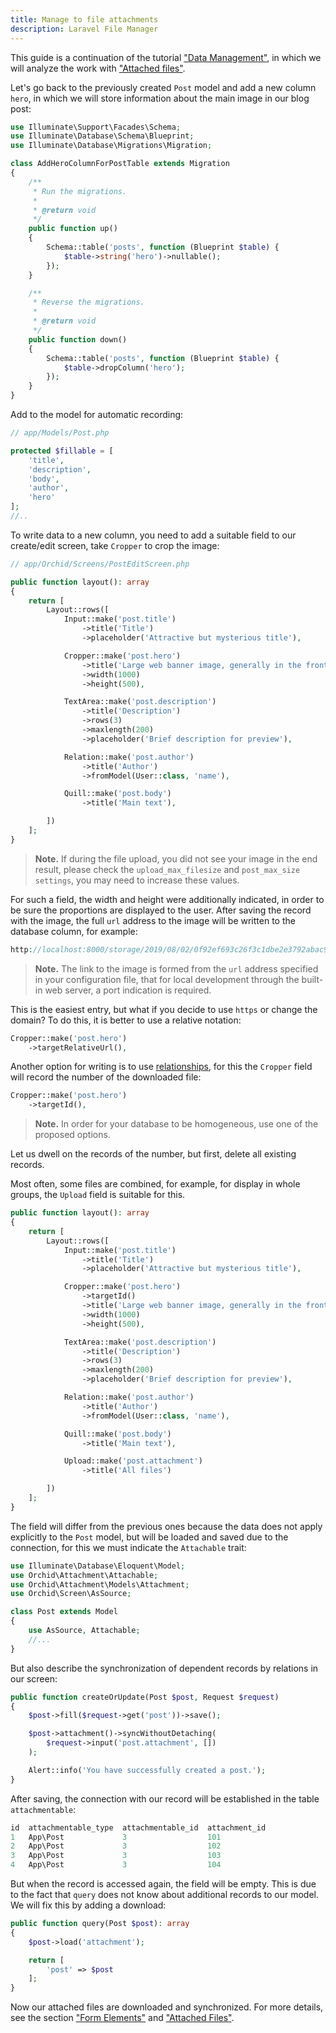 ```yaml
---
title: Manage to file attachments
description: Laravel File Manager
---
```


This guide is a continuation of the tutorial ["Data Management"](/en/docs/quickstart-crud),
in which we will analyze the work with ["Attached files"](/en/docs/attachments).

Let's go back to the previously created `Post` model and add a new column `hero`,
in which we will store information about the main image in our blog post:

```php
use Illuminate\Support\Facades\Schema;
use Illuminate\Database\Schema\Blueprint;
use Illuminate\Database\Migrations\Migration;

class AddHeroColumnForPostTable extends Migration
{
    /**
     * Run the migrations.
     *
     * @return void
     */
    public function up()
    {
        Schema::table('posts', function (Blueprint $table) {
            $table->string('hero')->nullable();
        });
    }

    /**
     * Reverse the migrations.
     *
     * @return void
     */
    public function down()
    {
        Schema::table('posts', function (Blueprint $table) {
            $table->dropColumn('hero');
        });
    }
}
```

Add to the model for automatic recording:

```php
// app/Models/Post.php

protected $fillable = [
    'title',
    'description',
    'body',
    'author',
    'hero'
];
//..
```


To write data to a new column, you need to add a suitable field to our create/edit screen,
take `Cropper` to crop the image:

```php
// app/Orchid/Screens/PostEditScreen.php

public function layout(): array
{
    return [
        Layout::rows([
            Input::make('post.title')
                ->title('Title')
                ->placeholder('Attractive but mysterious title'),

            Cropper::make('post.hero')
                ->title('Large web banner image, generally in the front and center')
                ->width(1000)
                ->height(500),

            TextArea::make('post.description')
                ->title('Description')
                ->rows(3)
                ->maxlength(200)
                ->placeholder('Brief description for preview'),

            Relation::make('post.author')
                ->title('Author')
                ->fromModel(User::class, 'name'),

            Quill::make('post.body')
                ->title('Main text'),

        ])
    ];
}
```

> **Note.** If during the file upload, you did not see your image in the end result,
please check the `upload_max_filesize` and `post_max_size settings`, you may need to increase these values.

For such a field, the width and height were additionally indicated, in order to be sure the proportions are displayed to the user. After saving the record with the image, the full `url` address to the image will be written to the database column, for example:

```php
http://localhost:8000/storage/2019/08/02/0f92ef693c26f3c1dbe2e3792abac9254ee98310.png
```

> **Note.** The link to the image is formed from the `url` address specified in your configuration file,
that for local development through the built-in web server, a port indication is required.

This is the easiest entry, but what if you decide to use `https` or change the domain?
To do this, it is better to use a relative notation:

```php
Cropper::make('post.hero')
    ->targetRelativeUrl(),
```

Another option for writing is to use [relationships](https://laravel.com/docs/master/eloquent-relationships), for this
the `Cropper` field will record the number of the downloaded file:

```php
Cropper::make('post.hero')
    ->targetId(),
```

> **Note.** In order for your database to be homogeneous, use one of the proposed options.

Let us dwell on the records of the number, but first, delete all existing records.

Most often, some files are combined, for example, for display in whole groups, the `Upload` field is suitable for this.

```php
public function layout(): array
{
    return [
        Layout::rows([
            Input::make('post.title')
                ->title('Title')
                ->placeholder('Attractive but mysterious title'),

            Cropper::make('post.hero')
                ->targetId()
                ->title('Large web banner image, generally in the front and center')
                ->width(1000)
                ->height(500),

            TextArea::make('post.description')
                ->title('Description')
                ->rows(3)
                ->maxlength(200)
                ->placeholder('Brief description for preview'),

            Relation::make('post.author')
                ->title('Author')
                ->fromModel(User::class, 'name'),

            Quill::make('post.body')
                ->title('Main text'),

            Upload::make('post.attachment')
                ->title('All files')

        ])
    ];
}
```

The field will differ from the previous ones because the data does not apply explicitly to the `Post` model, but will be loaded and saved due to the connection, for this we must indicate the `Attachable` trait:

```php
use Illuminate\Database\Eloquent\Model;
use Orchid\Attachment\Attachable;
use Orchid\Attachment\Models\Attachment;
use Orchid\Screen\AsSource;

class Post extends Model
{
    use AsSource, Attachable;
    //...
}
```

But also describe the synchronization of dependent records by relations in our screen:

```php
public function createOrUpdate(Post $post, Request $request)
{
    $post->fill($request->get('post'))->save();

    $post->attachment()->syncWithoutDetaching(
        $request->input('post.attachment', [])
    );

    Alert::info('You have successfully created a post.');
}
```

After saving, the connection with our record will be established in the table `attachmentable`:

```php
id  attachmentable_type  attachmentable_id  attachment_id
1	App\Post	         3	                101
2	App\Post	         3	                102
3	App\Post	         3	                103
4	App\Post	         3	                104
```

But when the record is accessed again, the field will be empty. This is due to the fact that `query` does not know about additional records to our model. We will fix this by adding a download:

```php
public function query(Post $post): array
{
    $post->load('attachment');

    return [
        'post' => $post
    ];
}
```

Now our attached files are downloaded and synchronized.
For more details, see the section ["Form Elements"](/en/docs/field) and ["Attached Files"](/en/docs/attachments).
